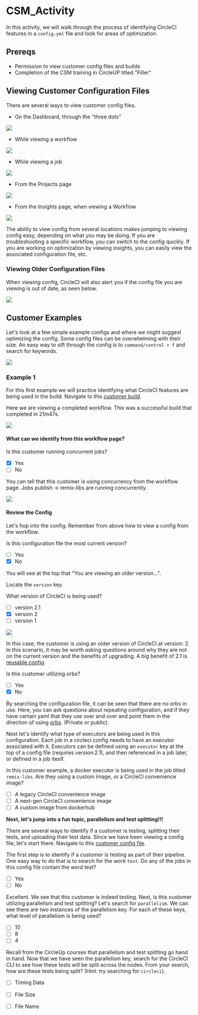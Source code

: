 # CSM_Activity

In this activity, we will walk through the process of identifying CircleCI features in a `config.yml` file and look for areas of optimization. 

## Prereqs 

- Permission to view customer config files and builds
- Completion of the CSM training in CircleUP titled "Filler"

## Viewing Customer Configuration Files 

There are several ways to view customer config files. 

- On the Dashboard, through the "three dots"

<img src="images/configfrompipeline.png">

- While viewing a workflow

<img src="images/configfromworkflow.png">

- While viewing a job

<img src="images/configfromjob.png">

- From the Projects page

<img src="images/configfromprojects.png">

- From the Insights page, when viewing a Workflow
          
<img src="images/configfrominsights.png">

The ability to view config from several locations makes jumping to viewing config easy, depending on what you may be doing. If you are troubleshooting a specific workflow, you can switch to the config quickly. If you are working on optimization by viewing insights, you can easily view the associated configuration file, etc.

### Viewing Older Configuration Files

When viewing config, CircleCI will also alert you if the config file you are viewing is out of date, as seen below. 

<img src="images/olderconfig.png">

## Customer Examples

Let's look at a few simple example configs and where we might suggest optimizing the config. Some config files can be overwhelming with their size. An easy way to sift through the config is to `command/control + f` and search for keywords.

<img src="images/searchconfig.png">

### Example 1

For this first example we will practice identifying what CircleCI features are being used in the build. Navigate to this [customer build](https://app.circleci.com/pipelines/github/ethereum/remix-project/6479/workflows/6951972b-3edf-47ee-9345-45dce4d2f9a6). 

Here we are viewing a completed workflow. This was a successful build that completed in 21m47s. 

<img src="images/buildallsuccess.png">

#### What can we identify from this workflow page? 

Is this customer running concurrent jobs? 

- [x] Yes
- [ ] No 

You can tell that this customer is using concurrency from the workflow page. Jobs publish -> remix-libs are running concurrently. 

<img src="images/concurrentworkflow.png">

#### Review the Config

Let's hop into the config. Remember from above how to view a config from the workflow. 

Is this configuration file the most current version? 

- [ ] Yes
- [x] No

You will see at the top that "You are viewing an older version...".

Locate the `version` key. 

What version of CircleCI is being used? 

- [ ] version 2.1
- [x] version 2
- [ ] version 1

<img src="images/version2example.png">

In this case, the customer is using an older version of CircleCI at version: 2. In this scenario, it may be worth asking questions around why they are not on the current version and the benefits of upgrading. A big benefit of 2.1 is [reusable config](https://circleci.com/docs/2.0/reusing-config/). 

Is this customer utilizing orbs? 

- [ ] Yes
- [x] No

By searching the configuration file, it can be seen that there are no orbs in use. Here, you can ask questions about repeating configuration, and if they have certain yaml that they use over and over and point them in the direction of using [orbs](https://circleci.com/developer/orbs). (Private or public). 

Next let's identify what type of executors are being used in this configuration. Each job in a circleci config needs to have an executor associated with it. Executors can be defined using an `executor` key at the top of a config file (requires version:2.1), and then referenced in a job later, or defined in a job iteslf. 

In this customer example, a docker executor is being used in the job titled `remix-libs`. Are they using a custom image, or a CircleCI convenience image? 

- [ ] A legacy CircleCI convenience image
- [ ] A next-gen CircleCI convenience image
- [ ] A custom image from dockerhub

**Next, let's jump into a fun topic, parallelism and test splitting!!!**

There are several ways to identify if a customer is testing, splitting their tests, and uploading their test data. Since we have been viewing a config file, let's start there. Navigate to this [customer config file](https://app.circleci.com/projects/github/maalox/digihaler-flutter/config/?branchName=master&pipelineNumber=12673). 

The first step is to identify if a customer is testing as part of their pipeline. One easy way to do that is to search for the work `test`. Do any of the jobs in this config file contain the word test? 

- [ ] Yes
- [ ] No

Excellent. We see that this customer is indeed testing. Next, is this customer utilizing parallelism and test splitting? Let's search for `parallelism`. We can see there are two instances of the parallelism key. For each of these keys, what level of parallelism is being used? 

- [ ] 10
- [ ] 8
- [ ] 4

Recall from the CircleUp courses that parallelism and test splitting go hand in hand. Now that we have seen the parallelism key, search for the CircleCI CLI to see how these tests will be split across the nodes. From your search, how are these tests being split? (Hint: try searching for `circleci`).

- [ ] Timing Data
- [ ] File Size
- [ ] File Name


